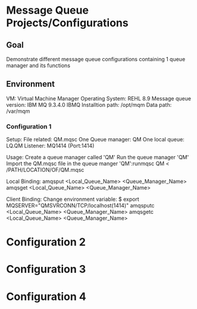 # Message Queue Projects/Configurations
## Goal
Demonstrate different message queue configurations containing 1 queue manager and its functions

## Environment
VM: Virtual Machine Manager
Operating System: REHL 8.9
Message queue version: IBM MQ 9.3.4.0
  IBMQ Installtion path: /opt/mqm
  Data path: /var/mqm

### Configuration 1
Setup:
File related: QM.mqsc
One Queue manager: QM
One local queue: LQ.QM
Listener: MQ1414 (Port:1414)

Usage:
Create a queue manager called 'QM'
Run the queue manager 'QM'
Import the QM.mqsc file in the queue manger 'QM':runmqsc QM < /PATH/LOCATION/OF/QM.mqsc

Local Binding:
amqsput <Local_Queue_Name> <Queue_Manager_Name>
amqsget <Local_Queue_Name> <Queue_Manager_Name>

Client Binding:
Change environment variable: $ export MQSERVER="QMSVRCONN/TCP/localhost(1414)"
amqsputc <Local_Queue_Name> <Queue_Manager_Name>
amqsgetc <Local_Queue_Name> <Queue_Manager_Name>

# Configuration 2

# Configuration 3

# Configuration 4
